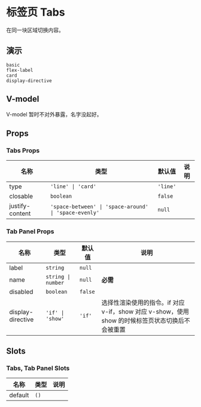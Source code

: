# 标签页 Tabs
在同一块区域切换内容。
## 演示
```demo
basic
flex-label
card
display-directive
```
## V-model
V-model 暂时不对外暴露，名字没起好。

## Props
### Tabs Props
|名称|类型|默认值|说明|
|-|-|-|-|
|type|`'line' \| 'card'`|`'line'`||
|closable|`boolean`|`false`||
|justify-content|`'space-between' \| 'space-around' \| 'space-evenly'`|`null`||

### Tab Panel Props
|名称|类型|默认值|说明|
|-|-|-|-|
|label|`string`|`null`||
|name|`string \| number`|`null`|**必需**|
|disabled|`boolean`|`false`||
|display-directive|`'if' \| 'show'`|`'if'`|选择性渲染使用的指令。if 对应 v-if，show 对应 v-show，使用 show 的时候标签页状态切换后不会被重置|

## Slots
### Tabs, Tab Panel Slots
|名称|类型|说明|
|-|-|-|
|default|`()`||